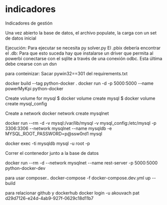 # indicadores
Indicadores de gestión

Una vez abierto la base de datos, el archivo populate, la carga
con un set de datos inicial

Ejecución:
Para ejecutar se necesita py solver.py
El .pbix debería encontrar el .db: Para que esto suceda hay que instalarse un driver que permita al powerbi conectarse con el sqlite a través de una conexión odbc.  Esta última debe crearse con un dsn

para conteinizar:
Sacar pywin32==301 del requirements.txt

docker build --tag python-docker .
docker run -d -p 5000:5000 --name powerMyKpi python-docker


Create volume for mysql
$ docker volume create mysql
$ docker volume create mysql_config

Create a network
docker network create mysqlnet

docker run --rm -d -v mysql:/var/lib/mysql -v mysql_config:/etc/mysql -p 3306:3306 --network mysqlnet --name mysqldb -e MYSQL_ROOT_PASSWORD=p@ssw0rd1 mysql

docker exec -ti mysqldb mysql -u root -p

Correr el contenedor junto a la base de datos

docker run --rm -d --network mysqlnet --name rest-server -p 5000:5000  python-docker-dev


para usar composer.. 
docker-compose -f docker-compose.dev.yml up --build


para relacionar github y dockerhub
docker login -u akouvach
pat d29d7126-e24d-4ab9-927f-0629c18d11b7
